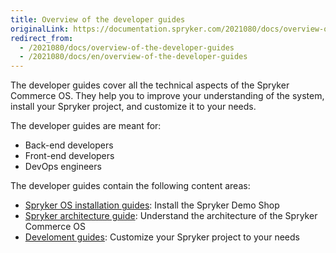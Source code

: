 ```yaml
---
title: Overview of the developer guides
originalLink: https://documentation.spryker.com/2021080/docs/overview-of-the-developer-guides
redirect_from:
  - /2021080/docs/overview-of-the-developer-guides
  - /2021080/docs/en/overview-of-the-developer-guides
---
```


The developer guides cover all the technical aspects of the Spryker Commerce OS. They help you to improve your understanding of the system, install your Spryker project, and customize it to your needs.

The developer guides are meant for:

* Back-end developers
* Front-end developers
* DevOps engineers

<!---To execute tasks from this guide, you should have in-depth knowledge of {technology} and be familiar with {technology}-->

The developer guides contain the following content areas:
* [Spryker OS installation guides](https://documentation.spryker.com/docs/about-installation ): Install the Spryker Demo Shop
* [Spryker architecture guide](https://documentation.spryker.com/docs/about-the-architecture-guide ): Understand the architecture of the Spryker Commerce OS
* [Develoment guides](https://documentation.spryker.com/docs/about-the-development-guide ): Customize your Spryker project to your needs
